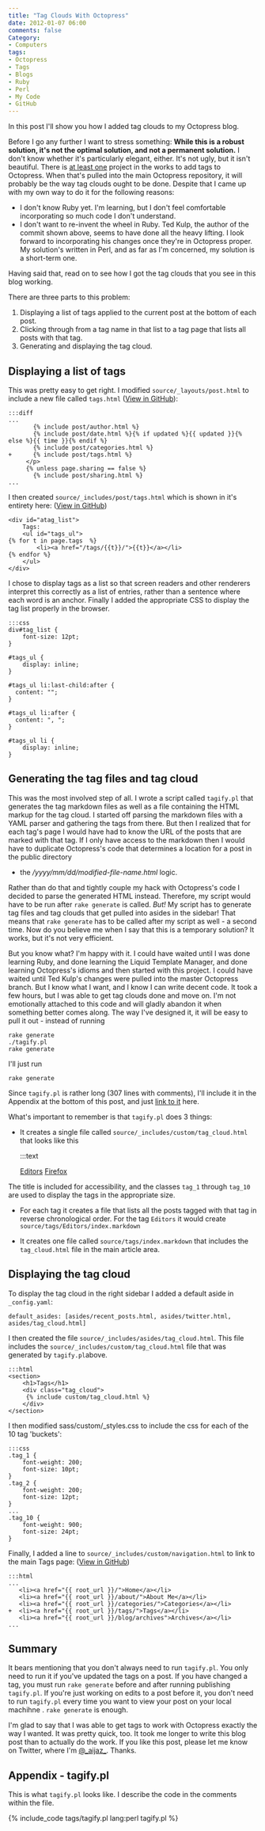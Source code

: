 ```yaml
---
title: "Tag Clouds With Octopress"
date: 2012-01-07 06:00
comments: false
Category:
- Computers
tags:
- Octopress
- Tags
- Blogs
- Ruby
- Perl
- My Code
- GitHub
---
```


In this post I'll show you how I added tag clouds to my Octopress blog.  

<!-- more -->

Before I go any further I want to stress something: **While this is a robust
solution, it's not the optimal solution, and not a permanent solution.**  I 
don't know whether it's particularly elegant, either.  It's not ugly, but it isn't beautiful.  There
is [at least one](https://github.com/imathis/octopress/pull/282) project in the 
works to add tags to Octopress.  When that's pulled into the main Octopress 
repository, it will probably be the way tag clouds ought to be done.  Despite that
I came up with my own way to do it for the following reasons:

* I don't know Ruby yet.  I'm learning, but I don't feel comfortable
  incorporating so much code I don't understand.
* I don't want to re-invent the wheel in Ruby.  Ted Kulp, the author of the
  commit shown above, seems to have done all the heavy lifting.  I look forward
  to incorporating his changes once they're in Octopress proper.  My solution's
  written in Perl, and as far as I'm concerned, my solution is a short-term
  one.

Having said that, read on to see how I got the tag clouds that you see in this blog working.

There are three parts to this problem:

1. Displaying a list of tags applied to the current post at the bottom of each
   post.
2. Clicking through from a tag name in that list to a tag page that lists all
   posts with that tag.
3. Generating and displaying the tag cloud.

<h2>Displaying a list of tags</h2>

This was pretty easy to get right.  I modified ```source/_layouts/post.html``` to include a new file called ```tags.html``` ([View in GitHub](https://github.com/aijaz/octopress/commit/d72ad36b52d278f189260f80fb355c01e60542b8#diff-6)):

    :::diff
    ...
           {% include post/author.html %}
           {% include post/date.html %}{% if updated %}{{ updated }}{% else %}{{ time }}{% endif %}
           {% include post/categories.html %}
    +      {% include post/tags.html %}
         </p>
         {% unless page.sharing == false %}
           {% include post/sharing.html %}
    ...

I then created ```source/_includes/post/tags.html``` which is shown in it's entirety here: ([View in GitHub](https://github.com/aijaz/octopress/commit/d72ad36b52d278f189260f80fb355c01e60542b8#diff-5))

~~~~{.HTML}
<div id="atag_list">
    Tags: 
    <ul id="tags_ul">
{% for t in page.tags  %}
        <li><a href="/tags/{{t}}/">{{t}}</a></li>
{% endfor %}
    </ul>
</div>
~~~~

I chose to display tags as a list so that screen readers and other renderers
interpret this correctly as a list of entries, rather than a sentence where
each word is an anchor. Finally I added the appropriate CSS to display the tag
list properly in the browser.  

    :::css
    div#tag_list {
        font-size: 12pt;
    }
    
    #tags_ul { 
        display: inline;
    }
    
    #tags_ul li:last-child:after {
      content: "";
    }
    
    #tags_ul li:after {
      content: ", ";
    }
    
    #tags_ul li {
        display: inline; 
    }

<h2>Generating the tag files and tag cloud</h2>

This was the most involved step of all. I wrote a script called ```tagify.pl```
that generates the tag markdown files as well as a file containing the HTML
markup for the tag cloud.  I started off parsing the markdown files with a YAML
parser and gathering the tags from there.  But then I realized that for each
tag's page I would have had to know the URL of the posts that are marked with
that tag.  If I only have access to the markdown then I would have to duplicate
Octopress's code that determines a location for a post in the public directory
- the _/yyyy/mm/dd/modified-file-name.html_ logic.  

Rather than do that and tightly couple my hack with Octopress's code I decided
to parse the generated HTML instead.  Therefore, my script would have to be run
after ```rake generate``` is called.  *But!* My script has to generate tag
files and tag clouds that get pulled into asides in the sidebar!  That means
that ```rake generate``` has to be called after my script as well - a second
time.  Now do you believe me when I say that this is a temporary solution?  It
works, but it's not very efficient.  

But you know what?  I'm happy with it.  I could have waited until I was done
learning Ruby, and done learning the Liquid Template Manager, and done learning
Octopress's idioms and then started with this project.  I could have waited
until Ted Kulp's changes were pulled into the master Octopress branch.  But I
know what I want, and I know I can write decent code.  It took a few hours, but
I was able to get tag clouds done and move on.  I'm not emotionally attached to
this code and will gladly abandon it when something better comes along.   The
way I've designed it, it will be easy to pull it out - instead of running 

    rake generate
    ./tagify.pl
    rake generate

I'll just run

    rake generate

Since ```tagify.pl``` is rather long (307 lines with comments), I'll include it
in the Appendix at the bottom of this post, and just 
[link to it](/downloads/code/tags/tagify.pl) here.

What's important to remember is that ```tagify.pl``` does 3 things: 

* It creates a single file called ```source/_includes/custom/tag_cloud.html``` that looks like this 

    :::text
    <div id='tag_cloud'>
    <a href="/tags/Editors/" title="6 entries" class="tag_10">Editors</a>
    <a href="/tags/Firefox/" title="2 entries" class="tag_3">Firefox</a>
    </div>

The title is included for accessibility, and the classes ```tag_1``` 
through ```tag_10``` are used to display the tags in the appropriate size.

* For each tag it creates a file that lists all the posts tagged with that tag in reverse chronological order.  For the tag ```Editors``` it would create ```source/tags/Editors/index.markdown```

* It creates one file called ```source/tags/index.markdown``` that includes the ```tag_cloud.html``` file in the main article area.

<h2>Displaying the tag cloud</h2>

To display the tag cloud in the right sidebar I added a default aside in ```_config.yaml```:

    default_asides: [asides/recent_posts.html, asides/twitter.html, asides/tag_cloud.html]

I then created the file ```source/_includes/asides/tag_cloud.html```.  This
file includes the ```source/_includes/custom/tag_cloud.html``` file that was
generated by ```tagify.pl```above.

    :::html
    <section>
        <h1>Tags</h1>
        <div class="tag_cloud">
         {% include custom/tag_cloud.html %}
        </div>
    </section>

I then modified sass/custom/_styles.css to include the css for each of the 10 tag 'buckets': 

    :::css
    .tag_1 { 
        font-weight: 200; 
        font-size: 10pt;
    }
    .tag_2 { 
        font-weight: 200; 
        font-size: 12pt;
    }
    ...
    .tag_10 { 
        font-weight: 900; 
        font-size: 24pt;
    }

Finally, I added a line to ```source/_includes/custom/navigation.html``` to link to the main Tags page: ([View in GitHub](https://github.com/aijaz/octopress/commit/d72ad36b52d278f189260f80fb355c01e60542b8#diff-3))

    :::html
    ...
       <li><a href="{{ root_url }}/">Home</a></li>
       <li><a href="{{ root_url }}/about/">About Me</a></li>
       <li><a href="{{ root_url }}/categories/">Categories</a></li>
    +  <li><a href="{{ root_url }}/tags/">Tags</a></li>
       <li><a href="{{ root_url }}/blog/archives">Archives</a></li>
    ...


<h2>Summary</h2>

It bears mentioning that you don't always need to run ```tagify.pl```.  You
only need to run it if you've updated the tags on a post.  If you have changed
a tag, you must run ```rake generate``` before and after running
publishing ```tagify.pl```.  If you're just working on edits to a post before 
it, you don't need to run ```tagify.pl``` every time you want to view your post
on your local machihne . ```rake generate``` is enough. 

I'm glad to say that I was able to get tags to work with Octopress exactly the
way I wanted. It was pretty quick, too.  It took me longer to write this blog
post than to actually do the work.  If you like this post, please let me know
on Twitter, where I'm [@\_aijaz\_](https://twitter.com/#!/_aijaz_).  Thanks.


<h2>Appendix - tagify.pl</h2>

This is what ```tagify.pl``` looks like.  I describe the code in the comments within the file.

{% include_code tags/tagify.pl lang:perl tagify.pl %} 

